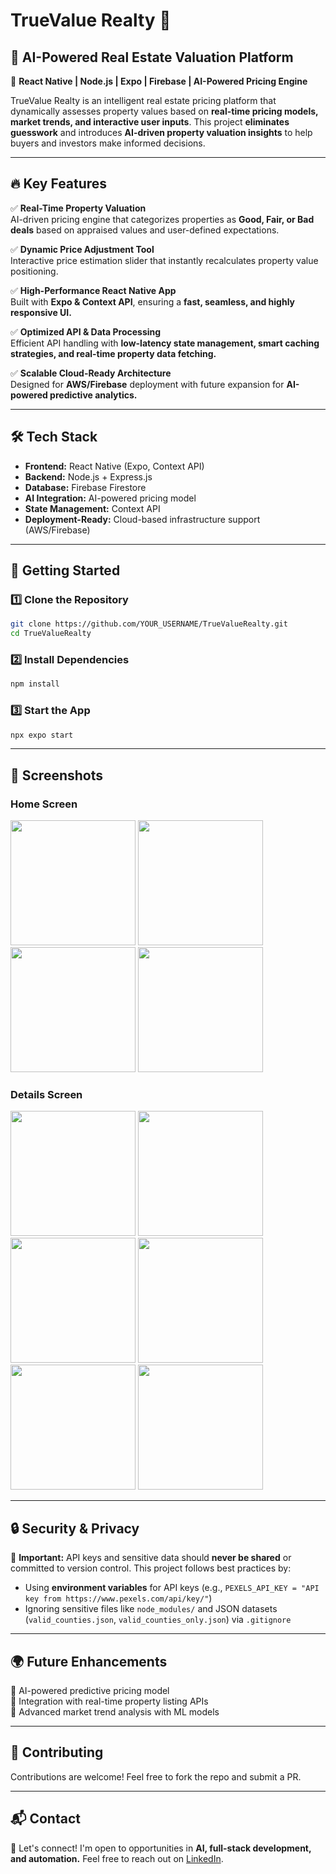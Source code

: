 # TrueValue Realty 🏡

## 🚀 AI-Powered Real Estate Valuation Platform

📍 **React Native | Node.js | Expo | Firebase | AI-Powered Pricing Engine**

TrueValue Realty is an intelligent real estate pricing platform that dynamically assesses property values based on **real-time pricing models, market trends, and interactive user inputs**. This project **eliminates guesswork** and introduces **AI-driven property valuation insights** to help buyers and investors make informed decisions.

---

## 🔥 Key Features

✅ **Real-Time Property Valuation**  
AI-driven pricing engine that categorizes properties as **Good, Fair, or Bad deals** based on appraised values and user-defined expectations.

✅ **Dynamic Price Adjustment Tool**  
Interactive price estimation slider that instantly recalculates property value positioning.

✅ **High-Performance React Native App**  
Built with **Expo & Context API**, ensuring a **fast, seamless, and highly responsive UI.**

✅ **Optimized API & Data Processing**  
Efficient API handling with **low-latency state management, smart caching strategies, and real-time property data fetching.**

✅ **Scalable Cloud-Ready Architecture**  
Designed for **AWS/Firebase** deployment with future expansion for **AI-powered predictive analytics.**

---

## 🛠 Tech Stack

- **Frontend:** React Native (Expo, Context API)  
- **Backend:** Node.js + Express.js  
- **Database:** Firebase Firestore  
- **AI Integration:** AI-powered pricing model  
- **State Management:** Context API  
- **Deployment-Ready:** Cloud-based infrastructure support (AWS/Firebase)  

---

## 🚀 Getting Started

### **1️⃣ Clone the Repository**
```sh
git clone https://github.com/YOUR_USERNAME/TrueValueRealty.git
cd TrueValueRealty
```

### **2️⃣ Install Dependencies**
```sh
npm install
```

### **3️⃣ Start the App**
```sh
npx expo start
```

---

## 📸 Screenshots

### Home Screen   
<img src="https://github.com/user-attachments/assets/c08928c3-d8b4-4c31-8c4f-d0832213fb29" width="200"/>
<img src="https://github.com/user-attachments/assets/8d121fb7-6d17-4df1-b4d1-3c9fa71da9cd" width="200"/>
<img src="https://github.com/user-attachments/assets/ea7c35dc-7a91-42e7-9f1d-e0c7c8a5c1cd" width="200"/>
<img src="https://github.com/user-attachments/assets/68380243-fe06-447b-903f-4d854c5b88db" width="200"/>

### Details Screen   
<img src="https://github.com/user-attachments/assets/35f12791-343e-4d26-ab54-f9892aad9d97" width="200"/>
<img src="https://github.com/user-attachments/assets/81e76a26-f365-4657-ab89-891f0093457a" width="200"/>
<img src="https://github.com/user-attachments/assets/681d0705-29d0-4c51-b269-bf2dbaddbd11" width="200"/>

<img src="https://github.com/user-attachments/assets/1fe051f9-7679-4529-84a6-65fe8e7eb7ca" width="200"/>
<img src="https://github.com/user-attachments/assets/53966c55-4600-444f-9396-7c205dba54e8" width="200"/>
<img src="https://github.com/user-attachments/assets/78413b9a-0357-4131-a80d-a47067f49eec" width="200"/>


---

## 🔒 Security & Privacy

🚨 **Important:** API keys and sensitive data should **never be shared** or committed to version control. This project follows best practices by:
- Using **environment variables** for API keys (e.g., `PEXELS_API_KEY = "API key from https://www.pexels.com/api/key/"`)
- Ignoring sensitive files like `node_modules/` and JSON datasets (`valid_counties.json`, `valid_counties_only.json`) via `.gitignore`

---

## 🌍 Future Enhancements

🚀 AI-powered predictive pricing model  
🚀 Integration with real-time property listing APIs  
🚀 Advanced market trend analysis with ML models  

---

## 🤝 Contributing
Contributions are welcome! Feel free to fork the repo and submit a PR.

---

## 📬 Contact
💬 Let's connect! I'm open to opportunities in **AI, full-stack development, and automation.** Feel free to reach out on [LinkedIn](https://www.linkedin.com/in/maurj/).

